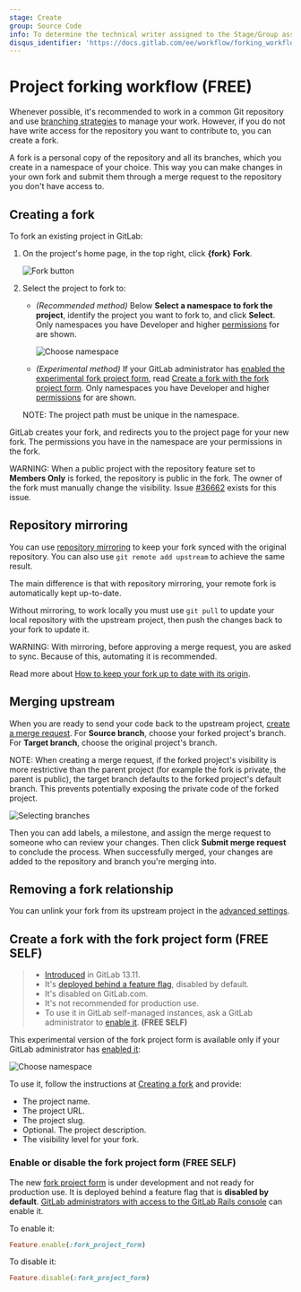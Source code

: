 ```yaml
---
stage: Create
group: Source Code
info: To determine the technical writer assigned to the Stage/Group associated with this page, see https://about.gitlab.com/handbook/engineering/ux/technical-writing/#assignments
disqus_identifier: 'https://docs.gitlab.com/ee/workflow/forking_workflow.html'
---
```


# Project forking workflow **(FREE)**

Whenever possible, it's recommended to work in a common Git repository and use
[branching strategies](../../../topics/gitlab_flow.md) to manage your work. However,
if you do not have write access for the repository you want to contribute to, you
can create a fork.

A fork is a personal copy of the repository and all its branches, which you create
in a namespace of your choice. This way you can make changes in your own fork and
submit them through a merge request to the repository you don't have access to.

## Creating a fork

To fork an existing project in GitLab:

1. On the project's home page, in the top right, click **{fork}** **Fork**.

   ![Fork button](img/forking_workflow_fork_button_v13_10.png)

1. Select the project to fork to:

   - *(Recommended method)* Below **Select a namespace to fork the project**, identify
     the project you want to fork to, and click **Select**. Only namespaces you have
     Developer and higher [permissions](../../permissions.md) for are shown.

     ![Choose namespace](img/forking_workflow_choose_namespace_v13_10.png)

   - *(Experimental method)* If your GitLab administrator has
     [enabled the experimental fork project form](#enable-or-disable-the-fork-project-form), read
     [Create a fork with the fork project form](#create-a-fork-with-the-fork-project-form).
     Only namespaces you have Developer and higher
     [permissions](../../permissions.md) for are shown.

   NOTE:
   The project path must be unique in the namespace.

GitLab creates your fork, and redirects you to the project page for your new fork.
The permissions you have in the namespace are your permissions in the fork.

WARNING:
When a public project with the repository feature set to **Members Only**
is forked, the repository is public in the fork. The owner
of the fork must manually change the visibility. Issue
[#36662](https://gitlab.com/gitlab-org/gitlab/-/issues/36662) exists for this issue.

## Repository mirroring

You can use [repository mirroring](mirror/index.md) to keep your fork synced with the original repository. You can also use `git remote add upstream` to achieve the same result.

The main difference is that with repository mirroring, your remote fork is automatically kept up-to-date.

Without mirroring, to work locally you must use `git pull` to update your local repository
with the upstream project, then push the changes back to your fork to update it.

WARNING:
With mirroring, before approving a merge request, you are asked to sync. Because of this, automating it is recommended.

Read more about [How to keep your fork up to date with its origin](https://about.gitlab.com/blog/2016/12/01/how-to-keep-your-fork-up-to-date-with-its-origin/).

## Merging upstream

When you are ready to send your code back to the upstream project,
[create a merge request](../merge_requests/creating_merge_requests.md). For **Source branch**,
choose your forked project's branch. For **Target branch**, choose the original project's branch.

NOTE:
When creating a merge request, if the forked project's visibility is more restrictive than the parent project (for example the fork is private, the parent is public), the target branch defaults to the forked project's default branch. This prevents potentially exposing the private code of the forked project.

![Selecting branches](img/forking_workflow_branch_select.png)

Then you can add labels, a milestone, and assign the merge request to someone who can review
your changes. Then click **Submit merge request** to conclude the process. When successfully merged, your
changes are added to the repository and branch you're merging into.

## Removing a fork relationship

You can unlink your fork from its upstream project in the [advanced settings](../settings/index.md#removing-a-fork-relationship).

## Create a fork with the fork project form **(FREE SELF)**

> - [Introduced](https://gitlab.com/gitlab-org/gitlab/-/issues/15013) in GitLab 13.11.
> - It's [deployed behind a feature flag](../../../user/feature_flags.md), disabled by default.
> - It's disabled on GitLab.com.
> - It's not recommended for production use.
> - To use it in GitLab self-managed instances, ask a GitLab administrator to [enable it](#enable-or-disable-the-fork-project-form). **(FREE SELF)**

This experimental version of the fork project form is available only if your GitLab
administrator has [enabled it](#enable-or-disable-the-fork-project-form):

![Choose namespace](img/fork_form_v13_10.png)

To use it, follow the instructions at [Creating a fork](#creating-a-fork) and provide:

- The project name.
- The project URL.
- The project slug.
- Optional. The project description.
- The visibility level for your fork.

### Enable or disable the fork project form **(FREE SELF)**

The new [fork project form](#create-a-fork-with-the-fork-project-form) is under
development and not ready for production use. It is deployed behind a feature flag
that is **disabled by default**.
[GitLab administrators with access to the GitLab Rails console](../../../administration/feature_flags.md)
can enable it.

To enable it:

```ruby
Feature.enable(:fork_project_form)
```

To disable it:

```ruby
Feature.disable(:fork_project_form)
```
